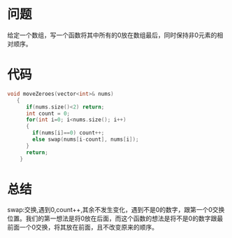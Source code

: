 # 问题
给定一个数组，写一个函数将其中所有的0放在数组最后，同时保持非0元素的相对顺序。
# 代码
```c
void moveZeroes(vector<int>& nums)
   {
      if(nums.size()<2) return;
      int count = 0;
      for(int i=0; i<nums.size(); i++)
      {
        if(nums[i]==0) count++;
        else swap(nums[i-count], nums[i]);
      }
      return;
    }
```
# 总结
swap:交换,遇到0,count++,其余不发生变化，遇到不是0的数字，跟第一个0交换位置。我们的第一想法是将0放在后面，而这个函数的想法是将不是0的数字跟最前面一个0交换，将其放在前面，且不改变原来的顺序。
